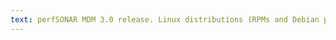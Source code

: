 ```yaml
---
text: perfSONAR MDM 3.0 release. Linux distributions (RPMs and Debian packages) for all software. Developed by GÉANT2 project partners, RNP, Internet2
---
```

